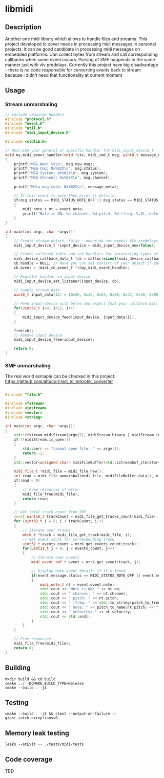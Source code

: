 # libmidi

## Description
Another one midi library which allows to handle files and streams.
This project developed to cover needs in processing midi messages in personal projects.
It can be good candidate in processing midi messages on embedded platforms.
Can collect bytes from stream and call corresponding callbacks when some event occurs.
Parsing of SMF happends in the same manner just with vlv predelays.
Currently this project have big disadvantage - there is no code responsible for converting events back to stream because i didn't need that functionality at current moment

## Usage

### Stream unmarshaling
```C
// Include required headers
#include "protocol.h"
#include "event.h"
#include "util.h"
#include "midi_input_device.h"

#include <stdlib.h>

// Describe your general or specific handler for midi_input_device_t
void my_midi_event_handler(void *ctx, midi_cmd_t msg, uint8_t message_meta, midi_event_t *event)
{
    printf("MSG New: %d\n", msg.new_msg);
    printf("MSG Cmd: 0x%02X\n", msg.status);
    printf("MSG System: 0x%02X\n", msg.system);
    printf("MSG Channel: 0x%02X\n", msg.channel);
    
    printf("Meta msg code: 0x%02X\n", message_meta);

    // If this event is note then print it details
    if(msg.status == MIDI_STATUS_NOTE_OFF || msg.status == MIDI_STATUS_NOTE_ON)
    {
        midi_note_t nt = event.note;
        printf("Note is ON: %d channel: %d pitch: %d (freq: %.3f, note: %s) velocity: %d\n", nt.on, nt.channel, nt.pitch, pitch_to_freq(nt.pitch), pitch_to_name(nt.pitch), nt.velocity);
    }
}

int main(int argc, char *argv[])
{
    // Create stream object, false - means do not expect VLV predelays between events
    midi_input_device_t *input_device = midi_input_device_new(false);

    // Create callback table and set handlers for interesting types of events
    midi_device_callback_data_t *cb = malloc(sizeof(midi_device_callback_data_t));
    cb.handle = NULL; // Here you can set context of your object if your handler methods of some class
    cb.event = (midi_cb_event_f *)&my_midi_event_handler;

    // Register handler in input device
    midi_input_device_set_listener(input_device, cb);

    // Sample stream data
    uint8_t input_data[12] = {0x90, 0x3C, 0x64, 0x80, 0x3C, 0x40, 0x90, 0x38, 0x64, 0x80, 0x38, 0x40};
    
    // Feed input device with bytes and expect that your callback will be triggered
    for(uint32_t i=0; i<12; i++)
    {
        midi_input_device_feed(input_device, input_data[i]);
    }

    free(cb);
    // Remove input device
    midi_input_device_free(input_device);

    return 0;
}
```

### SMF unmarshaling
The real world exmaple can be checked in this project: https://github.com/altucor/midi_to_mikrotik_converter

```C++

#include "file.h"

#include <fstream>
#include <iostream>
#include <vector>
#include <string>

int main(int argc, char *argv[])
{
    std::ifstream midiStream{argv[1], midiStream.binary | midiStream.in};
    if (!midiStream.is_open())
    {
        std::cerr << "cannot open file: " << argv[1];
        return -1;
    }
    std::vector<unsigned char> midiFileBuffer(std::istreambuf_iterator<char>(midiStream), {});
    
    midi_file_t *midi_file = midi_file_new();
    int read = midi_file_unmarshal(midi_file, midiFileBuffer.data(), midiFileBuffer.size());
    if(read < 0)
    {
        // Free resources if error
        midi_file_free(midi_file);
        return read;
    }

    // Get total track count from SMF
    const uint16_t trackCount = midi_file_get_tracks_count(midi_file);
    for (uint32_t i = 0; i < trackCount; i++)
    {
        // Iterate over tracks
        mtrk_t *track = midi_file_get_track(midi_file, i);
        // Get event count for corresponding track
        uint32_t events_count = mtrk_get_events_count(track);
        for(uint32_t j = 0; j < events_count; j++)
        {
            // Iterate over events
            midi_event_smf_t event = mtrk_get_event(track, j);

            // Display note event details if it's found
            if(event.message.status == MIDI_STATUS_NOTE_OFF || event.message.status == MIDI_STATUS_NOTE_ON)
            {
                midi_note_t nt = event.event.note;
                std::cout << "Note is ON: " << nt.on;
                std::cout << " channel: " << nt.channel;
                std::cout << " pitch: " << nt.pitch;
                std::cout << " (freq: " << std::to_string(pitch_to_freq(nt.pitch));
                std::cout << " note: " << pitch_to_name(nt.pitch) << ")";
                std::cout << " velocity: " << nt.velocity;
                std::cout << std::endl;
            }
        }
    }

    // Free resources
    midi_file_free(midi_file);
    return 0;
}

```

## Building
```
mkdir build && cd build
cmake ../ -DCMAKE_BUILD_TYPE=Release
cmake --build . -j4
```

## Testing
```
cmake --build . -j4 && ctest --output-on-failure --gtest_catch_exceptions=0
```

## Memory leak testing
```
leaks --atExit -- ./tests/midi-tests
```

## Code coverage
TBD
